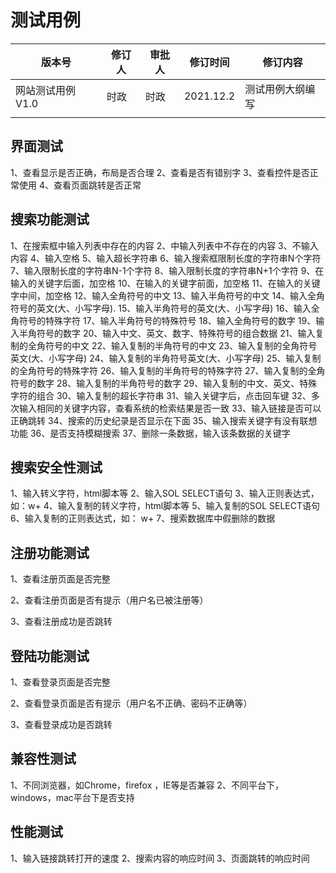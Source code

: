 # 测试用例

| 版本号            | 修订人 | 审批人 | 修订时间  | 修订内容         |
| ----------------- | ------ | ------ | --------- | ---------------- |
| 网站测试用例 V1.0 | 时政   | 时政   | 2021.12.2 | 测试用例大纲编写 |
|                   |        |        |           |                  |

## 界面测试

1、查看显示是否正确，布局是否合理
2、查看是否有错别字
3、查看控件是否正常使用
4、查看页面跳转是否正常

## 搜索功能测试

1、在搜索框中输入列表中存在的内容
2、中输入列表中不存在的内容
3、不输入内容
4、输入空格
5、输入超长字符串
6、输入搜索框限制长度的字符串N个字符
7、输入限制长度的字符串N-1个字符
8、输入限制长度的字符串N+1个字符
9、在输入的关键字后面，加空格
10、在输入的关键字前面，加空格
11、在输入的关键字中间，加空格
12、输入全角符号的中文
13、输入半角符号的中文
14、输入全角符号的英文(大、小写字母).
15、输入半角符号的英文(大、小写字母)
16、输入全角符号的特殊字符
17、输入半角符号的特殊符号
18、输入全角符号的数字
19、输入半角符号的数字
20、输入中文、英文、数字、特殊符号的组合数据
21、输入复制的全角符号的中文
22、输入复制的半角符号的中文
23、输入复制的全角符号英文(大、小写字母)
24、输入复制的半角符号英文(大、小写字母)
25、输入复制的全角符号的特殊字符
26、输入复制的半角符号的特殊字符
27、输入复制的全角符号的数字
28、输入复制的半角符号的数字
29、输入复制的中文、英文、特殊字符的组合
30、输入复制的超长字符串
31、输入关键字后，点击回车键
32、多次输入相同的关键字内容，查看系统的检索结果是否一致
33、输入链接是否可以正确跳转
34、搜索的历史纪录是否显示在下面
35、输入搜索关键字有没有联想功能
36、是否支持模糊搜索
37、删除一条数据，输入该条数据的关键字

## 搜索安全性测试

1、输入转义字符，html脚本等
2、输入SOL SELECT语句
3、输入正则表达式，如：w+
4、输入复制的转义字符，html脚本等
5、输入复制的SOL SELECT语句
6、输入复制的正则表达式，如： w+
7、搜索数据库中假删除的数据

## 注册功能测试

1、查看注册页面是否完整

2、查看注册页面是否有提示（用户名已被注册等）

3、查看注册成功是否跳转

## 登陆功能测试

1、查看登录页面是否完整

2、查看登录页面是否有提示（用户名不正确、密码不正确等）

3、查看登录成功是否跳转

## 兼容性测试

1、不同浏览器，如Chrome，firefox ，IE等是否兼容
2、不同平台下，windows，mac平台下是否支持

## 性能测试

1、输入链接跳转打开的速度
2、搜索内容的响应时间
3、页面跳转的响应时间